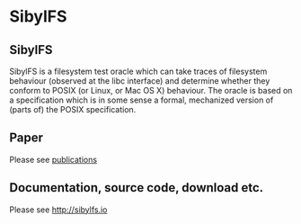 # SibylFS

## SibylFS

SibylFS is a filesystem test oracle which can take traces of 
filesystem behaviour (observed at the libc interface) and determine whether
they conform to POSIX (or Linux, or Mac OS X) behaviour. The oracle is based
on a specification which is in some sense a formal, mechanized version of 
(parts of) the 
POSIX specification. 


## Paper

Please see [publications](/?page=publications.md)

## Documentation, source code, download etc.

Please see <http://sibylfs.io>
  


